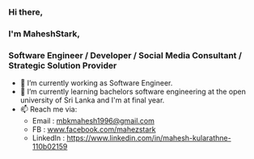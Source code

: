 ### Hi there,
### I'm MaheshStark,
### Software Engineer / Developer / Social Media Consultant / Strategic Solution Provider

- 🔭 I’m currently working as Software Engineer.
- 🌱 I’m currently learning bachelors software engineering at the open university of Sri Lanka and I'm at final year.
- 📫 Reach me via: 
	- Email : mbkmahesh1996@gmail.com
	- FB      : www.facebook.com/mahezstark
	- LinkedIn : https://www.linkedin.com/in/mahesh-kularathne-110b02159
	
